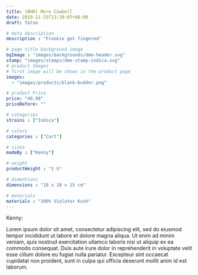 ```yaml
---
title: (BHO) More Cowbell
date: 2019-11-25T13:39:07+06:00
draft: false

# meta description
description : "Frankie got fingered"

# page title background image
bgImage : "images/backgrounds/dme-header.svg"
stamp: "images/stamps/dme-stamp-indica.svg"
# product Images
# first image will be shown in the product page
images:
  - "images/products/blank-budder.png"

# product Price
price: "40.00"
priceBefore: ""

# categories
strains : ["Indica"]

# colors 
categories : ["Cart"]

# sizes
madeBy : ["Kenny"]

# weight
productWeight : "1 G"

# dimentions
dimensions : "10 x 10 x 15 cm"

# materials
materials : "100% Violator Kush"
---
```


Kenny:

Lorem ipsum dolor sit amet, consectetur adipiscing elit, sed do eiusmod tempor incididunt ut labore et dolore magna aliqua. Ut enim ad minim veniam, quis nostrud exercitation ullamco laboris nisi ut aliquip ex ea commodo consequat. Duis aute irure dolor in reprehenderit in voluptate velit esse cillum dolore eu fugiat nulla pariatur. Excepteur sint occaecat cupidatat non proident, sunt in culpa qui officia deserunt mollit anim id est laborum.